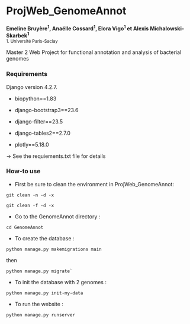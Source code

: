 # ProjWeb_GenomeAnnot
__Emeline Bruyère<sup>1</sup>, Anaëlle Cossard<sup>1</sup>, Elora Vigo<sup>1</sup> et Alexis Michalowski-Skarbek<sup>1</sup>__
<br>
<sub>1. Université Paris-Saclay

Master 2 Web Project for functional annotation and analysis of bacterial genomes

### Requirements
Django version 4.2.7. <br>

- biopython==1.83
  
- django-bootstrap3==23.6
  
- django-filter==23.5
  
- django-tables2==2.7.0

- plotly==5.18.0 

-> See the requiements.txt file for details

### How-to use


- First be sure to clean the environment in ProjWeb_GenomeAnnot:
```
git clean -n -d -x
``` 

```
git clean -f -d -x
```
  
- Go to the GenomeAnnot directory :
```
cd GenomeAnnot
```
  - To create the database :
```
python manage.py makemigrations main 
``` 
then
```
python manage.py migrate`
```
  - To init the database with 2 genomes :
```
python manage.py init-my-data
```
  - To run the website :
```
python manage.py runserver
```
